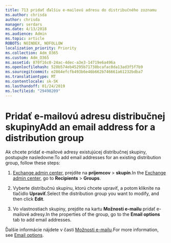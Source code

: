 ```yaml
---
title: 713 pridať ďalšiu e-mailovú adresu do distribučného zoznamu
ms.author: chrisda
author: chrisda
manager: serdars
ms.date: 4/13/2018
ms.audience: Admin
ms.topic: article
ROBOTS: NOINDEX, NOFOLLOW
localization_priority: Priority
ms.collection: Adm_O365
ms.custom: Adm_O365
ms.assetid: 870f16c0-24ac-4dec-a3e3-14719e6a496a
ms.openlocfilehash: 528b574eb45295b71738bcafac8da13ad3f5f7b9
ms.sourcegitcommit: e2864efcfb493b6e46b662b746661a61232bdba7
ms.translationtype: MT
ms.contentlocale: sk-SK
ms.lasthandoff: 01/24/2019
ms.locfileid: "29498209"
---
```

# <a name="add-an-email-address-for-a-distribution-group"></a><span data-ttu-id="bdd2c-102">Pridať e-mailovú adresu distribučnej skupiny</span><span class="sxs-lookup"><span data-stu-id="bdd2c-102">Add an email address for a distribution group</span></span>

<span data-ttu-id="bdd2c-103">Ak chcete pridať e-mailové adresy existujúcej distribučnej skupiny, postupujte nasledovne:</span><span class="sxs-lookup"><span data-stu-id="bdd2c-103">To add email addresses for an existing distribution group, follow these steps:</span></span>
  
1. <span data-ttu-id="bdd2c-104">[Exchange admin center](https://outlook.office365.com/ecp/), prejdite na **príjemcov** \> **skupín**.</span><span class="sxs-lookup"><span data-stu-id="bdd2c-104">In the [Exchange admin center](https://outlook.office365.com/ecp/), go to **Recipients** \> **Groups**.</span></span>
    
2. <span data-ttu-id="bdd2c-105">Vyberte distribučnú skupinu, ktorú chcete upraviť, a potom kliknite na tlačidlo **Upraviť**.</span><span class="sxs-lookup"><span data-stu-id="bdd2c-105">Select the distribution group you want to modify, and then click **Edit**.</span></span>
    
3. <span data-ttu-id="bdd2c-106">Vo vlastnostiach skupiny, prejdite na kartu **Možnosti e-mailu** pridať e-mailové adresy.</span><span class="sxs-lookup"><span data-stu-id="bdd2c-106">In the properties of the group, go to the **Email options** tab to add email addresses.</span></span> 
    
<span data-ttu-id="bdd2c-107">Ďalšie informácie nájdete v časti [Možnosti e-mailu](https://technet.microsoft.com/library/bb124513.aspx#emailoptions).</span><span class="sxs-lookup"><span data-stu-id="bdd2c-107">For more information, see [Email options](https://technet.microsoft.com/library/bb124513.aspx#emailoptions).</span></span>
  

